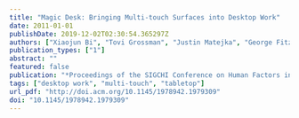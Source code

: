 ```yaml
---
title: "Magic Desk: Bringing Multi-touch Surfaces into Desktop Work"
date: 2011-01-01
publishDate: 2019-12-02T02:30:54.365297Z
authors: ["Xiaojun Bi", "Tovi Grossman", "Justin Matejka", "George Fitzmaurice"]
publication_types: ["1"]
abstract: ""
featured: false
publication: "*Proceedings of the SIGCHI Conference on Human Factors in Computing Systems*"
tags: ["desktop work", "multi-touch", "tabletop"]
url_pdf: "http://doi.acm.org/10.1145/1978942.1979309"
doi: "10.1145/1978942.1979309"
---
```


